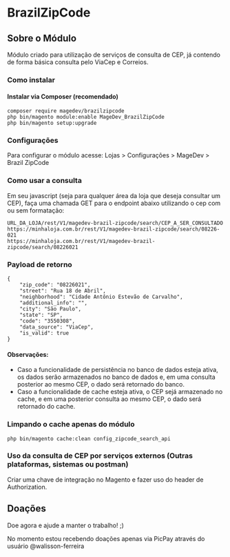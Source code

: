 # BrazilZipCode

## Sobre o Módulo

Módulo criado para utilização de serviços de consulta de CEP, já contendo de forma básica consulta pelo ViaCep e Correios.

### Como instalar

#### Instalar via Composer (recomendado)
```
composer require magedev/brazilzipcode
php bin/magento module:enable MageDev_BrazilZipCode
php bin/magento setup:upgrade
```

### Configurações

Para configurar o módulo acesse: Lojas > Configurações > MageDev > Brazil ZipCode

### Como usar a consulta

Em seu javascript (seja para qualquer área da loja que deseja consultar um CEP), faça uma chamada GET para o endpoint abaixo utilizando o cep com ou sem formatação:
```
URL_DA_LOJA/rest/V1/magedev-brazil-zipcode/search/CEP_A_SER_CONSULTADO
https://minhaloja.com.br/rest/V1/magedev-brazil-zipcode/search/08226-021
https://minhaloja.com.br/rest/V1/magedev-brazil-zipcode/search/08226021
```

### Payload de retorno
```
{
    "zip_code": "08226021",
    "street": "Rua 18 de Abril",
    "neighborhood": "Cidade Antônio Estevão de Carvalho",
    "additional_info": "",
    "city": "São Paulo",
    "state": "SP",
    "code": "3550308",
    "data_source": "ViaCep",
    "is_valid": true
}
```
#### Observações: 
- Caso a funcionalidade de persistência no banco de dados esteja ativa, os dados serão armazenados no banco de dados e, em uma consulta posterior ao mesmo CEP, o dado será retornado do banco.
- Caso a funcionalidade de cache esteja ativa, o CEP sejá armazenado no cache, e em uma posterior consulta ao mesmo CEP, o dado será retornado do cache.

### Limpando o cache apenas do módulo
```
php bin/magento cache:clean config_zipcode_search_api
```

### Uso da consulta de CEP por serviços externos (Outras plataformas, sistemas ou postman)

Criar uma chave de integração no Magento e fazer uso do header de Authorization.

## Doações

Doe agora e ajude a manter o trabalho! ;)

No momento estou recebendo doações apenas via PicPay através do usuário @walisson-ferreira
